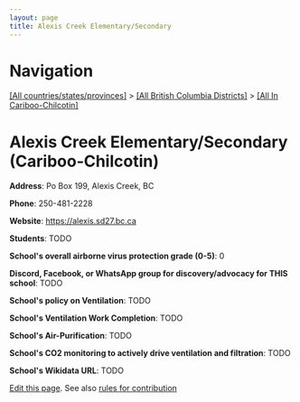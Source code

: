 ```yaml
---
layout: page
title: Alexis Creek Elementary/Secondary
---
```

# Navigation

[[All countries/states/provinces]](../../..) > [[All British Columbia Districts]](../..) > [[All In Cariboo-Chilcotin]](..)

# Alexis Creek Elementary/Secondary (Cariboo-Chilcotin)

**Address**: Po Box 199, Alexis Creek, BC

**Phone**: 250-481-2228

**Website**: <https://alexis.sd27.bc.ca>

**Students**: TODO

**School's overall airborne virus protection grade (0-5)**: 0

**Discord, Facebook, or WhatsApp group for discovery/advocacy for THIS school**: TODO

**School's policy on Ventilation**: TODO

**School's Ventilation Work Completion**: TODO

**School's Air-Purification**: TODO

**School's CO2 monitoring to actively drive ventilation and filtration**: TODO

**School's Wikidata URL**: TODO


[Edit this page](https://github.com/ventilate-schools/BC/edit/main/./Cariboo-Chilcotin/Alexis_Creek_Elementary_Secondary.md). See also [rules for contribution](../../../contribution-rules/)